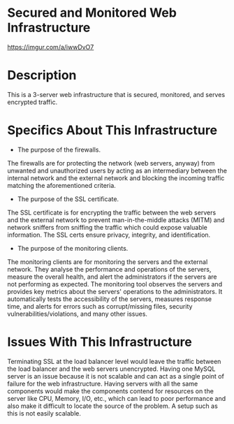 # Secured and Monitored Web Infrastructure #

https://imgur.com/a/iwwDvO7

# Description #

This is a 3-server web infrastructure that is secured, monitored, and serves encrypted traffic.

# Specifics About This Infrastructure #

* The purpose of the firewalls.

The firewalls are for protecting the network (web servers, anyway) from unwanted and unauthorized users by acting as an intermediary between the internal network and the external network and blocking the incoming traffic matching the aforementioned criteria.

* The purpose of the SSL certificate.

The SSL certificate is for encrypting the traffic between the web servers and the external network to prevent man-in-the-middle attacks (MITM) and network sniffers from sniffing the traffic which could expose valuable information. The SSL certs ensure privacy, integrity, and identification.

* The purpose of the monitoring clients.

The monitoring clients are for monitoring the servers and the external network. They analyse the performance and operations of the servers, measure the overall health, and alert the administrators if the servers are not performing as expected. The monitoring tool observes the servers and provides key metrics about the servers' operations to the administrators. It automatically tests the accessibility of the servers, measures response time, and alerts for errors such as corrupt/missing files, security vulnerabilities/violations, and many other issues.

# Issues With This Infrastructure #

Terminating SSL at the load balancer level would leave the traffic between the load balancer and the web servers unencrypted.
Having one MySQL server is an issue because it is not scalable and can act as a single point of failure for the web infrastructure.
Having servers with all the same components would make the components contend for resources on the server like CPU, Memory, I/O, etc., which can lead to poor performance and also make it difficult to locate the source of the problem. A setup such as this is not easily scalable.
